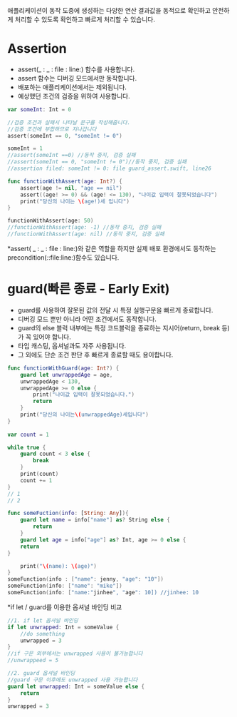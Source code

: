 애플리케이션이 동작 도중에 생성하는 다양한 연산 결과값을 동적으로 확인하고 안전하게 처리할 수 있도록 확인하고 빠르게 처리할 수 있습니다.

# Assertion

- assert(_ : _ : file : line:) 함수를 사용합니다.
- assert 함수는 디버깅 모드에서만 동작합니다.
- 배포하는 애플리케이션에서는 제외됩니다.
- 예상했던 조건의 검증을 위하여 사용합니다.

```swift
var someInt: Int = 0

//검증 조건과 실패시 나타날 문구를 작성해줍니다.
//검증 조건에 부합하므로 지나갑니다
assert(someInt == 0, "someInt != 0")

someInt = 1
//assert(someInt ==0) //동작 중지, 검증 실패
//assert(someInt == 0, "someInt != 0")//동작 중지, 검증 실패
//assertion filed: someInt != 0: file guard_assert.swift, line26

func functionWithAssert(age: Int?) {
	assert(age != nil, "age == nil")
	assert((age! >= 0) && (age! <= 130), "나이값 입력이 잘못되었습니다")
	print("당신의 나이는 \(age!)세 입니다")
}

functionWithAssert(age: 50)
//functionWithAssert(age: -1) //동작 중지, 검증 실패
//functionWithAssert(age: nil) //동작 중지, 검증 실패
```

*assert( _ : _ : file : line:)와 같은 역할을 하지만 실제 배포 환경에서도 동작하는 precondition(_:_:file:line:)함수도 있습니다. 

# guard(빠른 종료 - Early Exit)

- guard를 사용하여 잘못된 값의 전달 시 특정 실행구문을 빠르게 종료합니다.
- 디버깅 모드 뿐만 아니라 어떤 조건에서도 동작합니다.
- guard의 else 블럭 내부에는 특정 코드블럭을 종료하는 지시어(return, break 등)가 꼭 있어야 합니다.
- 타입 캐스팅, 옵셔널과도 자주 사용됩니다.
- 그 외에도 단순 조건 판단 후 빠르게 종료할 때도 용이합니다.

```swift
func functionWithGuard(age: Int?) {
	guard let unwrappedAge = age,
	unwrappedAge < 130,
	unwrappedAge >= 0 else {
		print("나이값 입력이 잘못되었습니다.")
		return
	}
	print("당신의 나이는\(unwrappedAge)세입니다")
}
	
var count = 1

while true {
	guard count < 3 else {
		break
	}
	print(count)
	count += 1
}
// 1
// 2

func someFuction(info: [String: Any]){
	guard let name = info["name"] as? String else {
		return
	}	
	guard let age = info["age"] as? Int, age >= 0 else {
	return
}

	print("\(name): \(age)")
}
someFunction(info : ["name": jenny, "age": "10"])
someFunction(info: ["name": "mike"])
someFunction(info: ["name:"jinhee", "age": 10]) //jinhee: 10
```

*if let / guard를 이용한 옵셔널 바인딩 비교

```swift
//1. if let 옵셔널 바인딩
if let unwrapped: Int = someValue {
	//do something
	unwrapped = 3
}
//if 구문 외부에서는 unwrapped 사용이 불가능합니다
//unwrappeed = 5

//2. guard 옵셔널 바인딩
//guard 구문 이후에도 unwrapped 사용 가능합니다
guard let unwrapped: Int = someValue else {
	return
}
unwrapped = 3
```
